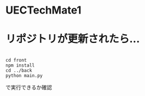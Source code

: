 # UECTechMate1

# リポジトリが更新されたら...
```

cd front
npm install
cd ../back
python main.py

```

で実行できるか確認


